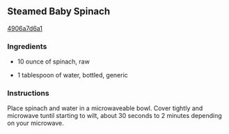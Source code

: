 ## Steamed Baby Spinach

[4906a7d6a1](http://www.foodnetwork.com/recipes/robin-miller/steamed-baby-spinach-recipe.html)

### Ingredients

 - 10 ounce of spinach, raw

 - 1 tablespoon of water, bottled, generic

### Instructions

Place spinach and water in a microwaveable bowl. Cover tightly and microwave tuntil starting to wilt, about 30 seconds to 2 minutes depending on your microwave.